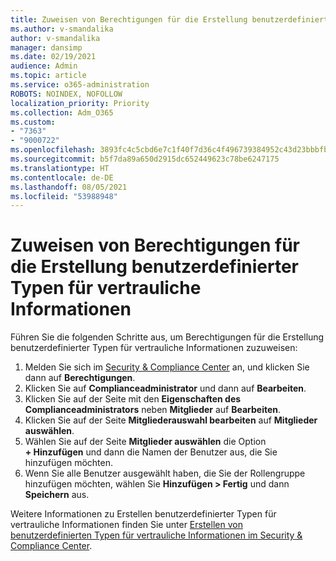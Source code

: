 ```yaml
---
title: Zuweisen von Berechtigungen für die Erstellung benutzerdefinierter Typen für vertrauliche Informationen
ms.author: v-smandalika
author: v-smandalika
manager: dansimp
ms.date: 02/19/2021
audience: Admin
ms.topic: article
ms.service: o365-administration
ROBOTS: NOINDEX, NOFOLLOW
localization_priority: Priority
ms.collection: Adm_O365
ms.custom:
- "7363"
- "9000722"
ms.openlocfilehash: 3893fc4c5cbd6e7c1f40f7d36c4f496739384952c43d23bbbfb215e4af28b303
ms.sourcegitcommit: b5f7da89a650d2915dc652449623c78be6247175
ms.translationtype: HT
ms.contentlocale: de-DE
ms.lasthandoff: 08/05/2021
ms.locfileid: "53988948"
---
```

# <a name="assign-permissions-for-custom-sensitive-information-type-creation"></a>Zuweisen von Berechtigungen für die Erstellung benutzerdefinierter Typen für vertrauliche Informationen

Führen Sie die folgenden Schritte aus, um Berechtigungen für die Erstellung benutzerdefinierter Typen für vertrauliche Informationen zuzuweisen:

1. Melden Sie sich im [Security & Compliance Center](https://sip.protection.office.com/) an, und klicken Sie dann auf **Berechtigungen**.
2. Klicken Sie auf **Complianceadministrator** und dann auf **Bearbeiten**.
3. Klicken Sie auf der Seite mit den **Eigenschaften des Complianceadministrators** neben **Mitglieder** auf **Bearbeiten**.
4. Klicken Sie auf der Seite **Mitgliederauswahl bearbeiten** auf **Mitglieder auswählen**.
5. Wählen Sie auf der Seite **Mitglieder auswählen** die Option **+ Hinzufügen** und dann die Namen der Benutzer aus, die Sie hinzufügen möchten.
6. Wenn Sie alle Benutzer ausgewählt haben, die Sie der Rollengruppe hinzufügen möchten, wählen Sie **Hinzufügen > Fertig** und dann **Speichern** aus.

Weitere Informationen zu Erstellen benutzerdefinierter Typen für vertrauliche Informationen finden Sie unter [Erstellen von benutzerdefinierten Typen für vertrauliche Informationen im Security & Compliance Center](https://docs.microsoft.com/microsoft-365/compliance/create-a-custom-sensitive-information-type).
